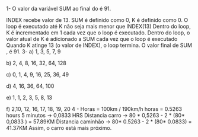 1- O valor da variável SUM ao final do é 91.

INDEX recebe valor de 13.
SUM é definido como 0, K é definido como 0.
O loop é executado até  K não seja mais menor que INDEX(13)
Dentro do loop, K é incrementado em 1 cada vez que o loop é executado.
Dentro do loop, o valor atual de K é adicionado a SUM cada vez que o loop é executado
Quando K atinge 13 (o valor de INDEX), o loop termina.
O valor final de SUM , é 91.
3-
a) 1, 3, 5, 7, 9

b) 2, 4, 8, 16, 32, 64, 128

c) 0, 1, 4, 9, 16, 25, 36, 49

d) 4, 16, 36, 64, 100

e) 1, 1, 2, 3, 5, 8, 13

f) 2,10, 12, 16, 17, 18, 19, 20
4 - Horas = 100km / 190km/h
horas = 0.5263 hours
5 minutos -> 0,0833 HRS
Distancia carro -> 80 * 0,5263  - 2 * (80* 0,0833 ) = 57.89KM
Distancia caminhão -> 80* 0.5263  - 2 * (80* 0.0833) = 41.37KM
Assim, o carro está mais próximo.
